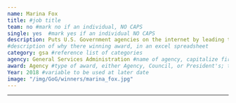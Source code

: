 ```yaml
---
name: Marina Fox
title: #job title
team: no #mark no if an individual, NO CAPS
single: yes  #mark yes if an individual NO CAPS
description: Puts U.S. Government agencies on the internet by leading the dotgov domain. Marina’s team is critical to make sure bona-fide US government organizations can provide trusted, digital information and services to the American public.
#description of why there winning award, in an excel spreadsheet
category: gsa #reference list of categories
agency: General Services Administration #name of agency, capitalize first letter of each name
award: Agency #type of award, either Agency, Council, or President's; this is case sensitive so make sure to match the options listed exactly. This section generates the format of the card
Year: 2018 #variable to be used at later date
image: "/img/GoG/winners/marina_fox.jpg"
---
```

---
